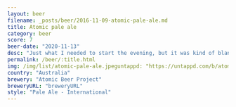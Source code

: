 ```yaml
---
layout: beer
filename: _posts/beer/2016-11-09-atomic-pale-ale.md
title: Atomic pale ale
category: beer
score: 7
beer-date: "2020-11-13"
desc: "Just what I needed to start the evening, but it was kind of bland by the end"
permalink: /beer/:title.html
img: /img/list/atomic-pale-ale.jpeguntappd: "https://untappd.com/b/atomic-beer-project-pale-ale/3933307"
country: "Australia"
brewery: "Atomic Beer Project"
breweryURL: "breweryURL"
style: "Pale Ale - International"
---
```

